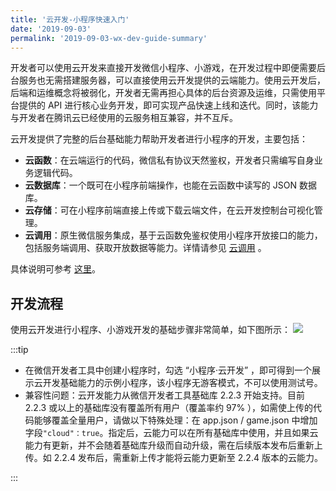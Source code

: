 ```yaml
---
title: '云开发-小程序快速入门'
date: '2019-09-03'
permalink: '2019-09-03-wx-dev-guide-summary'
---
```


开发者可以使用云开发来直接开发微信小程序、小游戏，在开发过程中即便需要后台服务也无需搭建服务器，可以直接使用云开发提供的云端能力。使用云开发后，后端和运维概念将被弱化，开发者无需再担心具体的后台资源及运维，只需使用平台提供的 API 进行核心业务开发，即可实现产品快速上线和迭代。同时，该能力与开发者在腾讯云已经使用的云服务相互兼容，并不互斥。

云开发提供了完整的后台基础能力帮助开发者进行小程序的开发，主要包括：

- **云函数**：在云端运行的代码，微信私有协议天然鉴权，开发者只需编写自身业务逻辑代码。
- **云数据库**：一个既可在小程序前端操作，也能在云函数中读写的 JSON 数据库。
- **云存储**：可在小程序前端直接上传或下载云端文件，在云开发控制台可视化管理。
- **云调用**：原生微信服务集成，基于云函数免鉴权使用小程序开放接口的能力，包括服务端调用、获取开放数据等能力。详情请参见 [云调用](https://developers.weixin.qq.com/miniprogram/dev/wxcloud/guide/openapi/openapi.html) 。

具体说明可参考 [这里](https://developers.weixin.qq.com/miniprogram/dev/wxcloud/basis/getting-started.html#%E6%88%91%E7%9A%84%E7%AC%AC%E4%B8%80%E4%B8%AA%E4%BA%91%E5%BC%80%E5%8F%91%E5%B0%8F%E7%A8%8B%E5%BA%8F)。

## 开发流程

使用云开发进行小程序、小游戏开发的基础步骤非常简单，如下图所示：
![](https://main.qcloudimg.com/raw/1fdd23d5180916d825a92f5d0d248cc4.png)

:::tip

- 在微信开发者工具中创建小程序时，勾选 “小程序·云开发” ，即可得到一个展示云开发基础能力的示例小程序，该小程序无游客模式，不可以使用测试号。
- 兼容性问题：云开发能力从微信开发者工具基础库 2.2.3 开始支持。目前 2.2.3 或以上的基础库没有覆盖所有用户（覆盖率约 97% ），如需使上传的代码能够覆盖全量用户，请做以下特殊处理：在 app.json / game.json 中增加字段`"cloud"：true`。指定后，云能力可以在所有基础库中使用，并且如果云能力有更新，并不会随着基础库升级而自动升级，需在后续版本发布后重新上传。如 2.2.4 发布后，需重新上传才能将云能力更新至 2.2.4 版本的云能力。

:::
